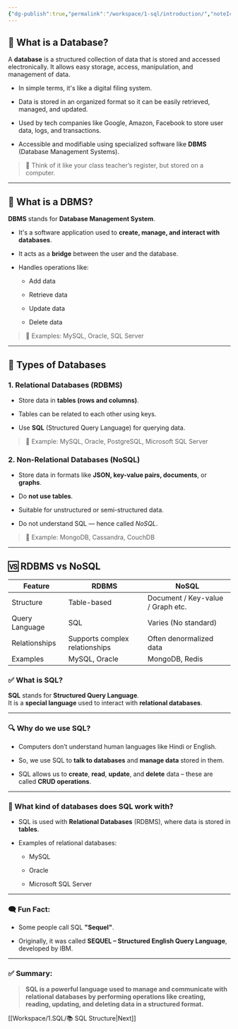 ```yaml
---
{"dg-publish":true,"permalink":"/workspace/1-sql/introduction/","noteIcon":""}
---
```



## 📌 What is a Database?

A **database** is a structured collection of data that is stored and accessed electronically. It allows easy storage, access, manipulation, and management of data.

- In simple terms, it's like a digital filing system.
    
- Data is stored in an organized format so it can be easily retrieved, managed, and updated.
    
- Used by tech companies like Google, Amazon, Facebook to store user data, logs, and transactions.
    
- Accessible and modifiable using specialized software like **DBMS** (Database Management Systems).
    

> 🧠 Think of it like your class teacher’s register, but stored on a computer.

---

## 🧠 What is a DBMS?

**DBMS** stands for **Database Management System**.

- It's a software application used to **create, manage, and interact with databases**.
    
- It acts as a **bridge** between the user and the database.
    
- Handles operations like:
    
    - Add data
        
    - Retrieve data
        
    - Update data
        
    - Delete data
        

> 📌 Examples: MySQL, Oracle, SQL Server

---

## 🧩 Types of Databases

### 1. **Relational Databases (RDBMS)**

- Store data in **tables (rows and columns)**.
    
- Tables can be related to each other using keys.
    
- Use **SQL** (Structured Query Language) for querying data.
    

> 🧱 Example: MySQL, Oracle, PostgreSQL, Microsoft SQL Server

### 2. **Non-Relational Databases (NoSQL)**

- Store data in formats like **JSON, key-value pairs, documents**, or **graphs**.
    
- Do **not use tables**.
    
- Suitable for unstructured or semi-structured data.
    
- Do not understand SQL — hence called _NoSQL_.
    

> 🧾 Example: MongoDB, Cassandra, CouchDB

---

## 🆚 RDBMS vs NoSQL

| Feature        | RDBMS                          | NoSQL                             |
| -------------- | ------------------------------ | --------------------------------- |
| Structure      | Table-based                    | Document / Key-value / Graph etc. |
| Query Language | SQL                            | Varies (No standard)              |
| Relationships  | Supports complex relationships | Often denormalized data           |
| Examples       | MySQL, Oracle                  | MongoDB, Redis                    |

### ✅ What is SQL?

**SQL** stands for **Structured Query Language**.  
It is a **special language** used to interact with **relational databases**.

---

### 🔍 Why do we use SQL?

- Computers don’t understand human languages like Hindi or English.
    
- So, we use SQL to **talk to databases** and **manage data** stored in them.
    
- SQL allows us to **create**, **read**, **update**, and **delete** data – these are called **CRUD operations**.
    

---

### 🧠 What kind of databases does SQL work with?

- SQL is used with **Relational Databases** (RDBMS), where data is stored in **tables**.
    
- Examples of relational databases:
    
    - MySQL
        
    - Oracle
        
    - Microsoft SQL Server
        

---

### 🗨️ Fun Fact:

- Some people call SQL **"Sequel"**.
    
- Originally, it was called **SEQUEL – Structured English Query Language**, developed by IBM.
    

---

### ✅ Summary:

> **SQL is a powerful language used to manage and communicate with relational databases by performing operations like creating, reading, updating, and deleting data in a structured format.**

[[Workspace/1.SQL/📚 SQL Structure\|Next]]